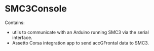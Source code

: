 # SMC3Console

Contains:
- utils to communicate with an Arduino running SMC3 via the serial interface.
- Assetto Corsa integration app to send accGFrontal data to SMC3.
